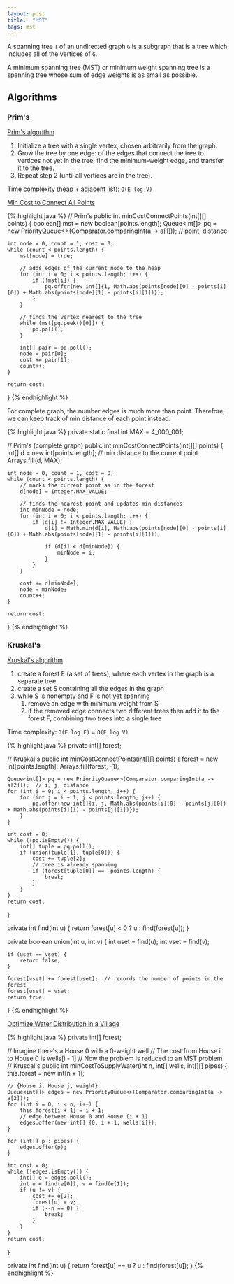 ```yaml
---
layout: post
title:  "MST"
tags: mst
---
```

A spanning tree `T` of an undirected graph `G` is a subgraph that is a tree which includes all of the vertices of `G`.

A minimum spanning tree (MST) or minimum weight spanning tree is a spanning tree whose sum of edge weights is as small as possible.

## Algorithms

### Prim's

[Prim's algorithm](https://en.wikipedia.org/wiki/Prim%27s_algorithm)

1. Initialize a tree with a single vertex, chosen arbitrarily from the graph.
1. Grow the tree by one edge: of the edges that connect the tree to vertices not yet in the tree, find the minimum-weight edge, and transfer it to the tree.
1. Repeat step 2 (until all vertices are in the tree).

Time complexity (heap + adjacent list): `O(E log V)`

[Min Cost to Connect All Points][min-cost-to-connect-all-points]

{% highlight java %}
// Prim's
public int minCostConnectPoints(int[][] points) {
    boolean[] mst = new boolean[points.length];
    Queue<int[]> pq = new PriorityQueue<>(Comparator.comparingInt(a -> a[1]));  // point, distance

    int node = 0, count = 1, cost = 0;
    while (count < points.length) {
        mst[node] = true;

        // adds edges of the current node to the heap
        for (int i = 0; i < points.length; i++) {
            if (!mst[i]) {
                pq.offer(new int[]{i, Math.abs(points[node][0] - points[i][0]) + Math.abs(points[node][1] - points[i][1])});
            }
        }

        // finds the vertex nearest to the tree
        while (mst[pq.peek()[0]]) {
            pq.poll();
        }

        int[] pair = pq.poll();
        node = pair[0];
        cost += pair[1];
        count++;
    }

    return cost;
}
{% endhighlight %}

For complete graph, the number edges is much more than point. Therefore, we can keep track of min distance of each point instead.

{% highlight java %}
private static final int MAX = 4_000_001;

// Prim's (complete graph)
public int minCostConnectPoints(int[][] points) {
    int[] d = new int[points.length];  // min distance to the current point
    Arrays.fill(d, MAX);

    int node = 0, count = 1, cost = 0;
    while (count < points.length) {
        // marks the current point as in the forest
        d[node] = Integer.MAX_VALUE;

        // finds the nearest point and updates min distances
        int minNode = node;
        for (int i = 0; i < points.length; i++) {
            if (d[i] != Integer.MAX_VALUE) {
                d[i] = Math.min(d[i], Math.abs(points[node][0] - points[i][0]) + Math.abs(points[node][1] - points[i][1]));

                if (d[i] < d[minNode]) {
                    minNode = i;
                }
            }
        }

        cost += d[minNode];
        node = minNode;
        count++;
    }

    return cost;
}
{% endhighlight %}

### Kruskal's

[Kruskal's algorithm](https://en.wikipedia.org/wiki/Kruskal%27s_algorithm)

1. create a forest F (a set of trees), where each vertex in the graph is a separate tree
1. create a set S containing all the edges in the graph
1. while S is nonempty and F is not yet spanning
   1. remove an edge with minimum weight from S
   1. if the removed edge connects two different trees then add it to the forest F, combining two trees into a single tree

Time complexity: `O(E log E)` = `O(E log V)`

{% highlight java %}
private int[] forest;

// Kruskal's
public int minCostConnectPoints(int[][] points) {
    forest = new int[points.length];
    Arrays.fill(forest, -1);

    Queue<int[]> pq = new PriorityQueue<>(Comparator.comparingInt(a -> a[2]));  // i, j, distance
    for (int i = 0; i < points.length; i++) {
        for (int j = i + 1; j < points.length; j++) {
            pq.offer(new int[]{i, j, Math.abs(points[i][0] - points[j][0]) + Math.abs(points[i][1] - points[j][1])});
        }
    }

    int cost = 0;
    while (!pq.isEmpty()) {
        int[] tuple = pq.poll();
        if (union(tuple[1], tuple[0])) {
            cost += tuple[2];
            // tree is already spanning
            if (forest[tuple[0]] == -points.length) {
                break;
            }
        }
    }
    return cost;
}

private int find(int u) {
    return forest[u] < 0 ? u : find(forest[u]);
}

private boolean union(int u, int v) {
    int uset = find(u);
    int vset = find(v);

    if (uset == vset) {
        return false;
    }

    forest[vset] += forest[uset];  // records the number of points in the forest
    forest[uset] = vset;
    return true;
}
{% endhighlight %}

[Optimize Water Distribution in a Village][optimize-water-distribution-in-a-village]

{% highlight java %}
private int[] forest;

// Imagine there's a House 0 with a 0-weight well
// The cost from House i to House 0 is wells[i - 1]
// Now the problem is reduced to an MST problem
// Kruscal's
public int minCostToSupplyWater(int n, int[] wells, int[][] pipes) {
    this.forest = new int[n + 1];

    // {House i, House j, weight}
    Queue<int[]> edges = new PriorityQueue<>(Comparator.comparingInt(a -> a[2]));
    for (int i = 0; i < n; i++) {
        this.forest[i + 1] = i + 1;
        // edge between House 0 and House (i + 1)
        edges.offer(new int[] {0, i + 1, wells[i]});
    }

    for (int[] p : pipes) {
        edges.offer(p);
    }

    int cost = 0;
    while (!edges.isEmpty()) {
        int[] e = edges.poll();
        int u = find(e[0]), v = find(e[1]);
        if (u != v) {
            cost += e[2];
            forest[u] = v;
            if (--n == 0) {
                break;
            }
        }
    }
    return cost;
}

private int find(int u) {
    return forest[u] == u ? u : find(forest[u]);
}
{% endhighlight %}

[min-cost-to-connect-all-points]: https://leetcode.com/problems/min-cost-to-connect-all-points/
[optimize-water-distribution-in-a-village]: https://leetcode.com/problems/optimize-water-distribution-in-a-village/
